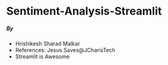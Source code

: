 # Sentiment-Analysis-Streamlit

##### By
+ Hrishikesh Sharad Malkar
+ References: Jesus Saves@JCharisTech
+ Streamlit is Awesome

